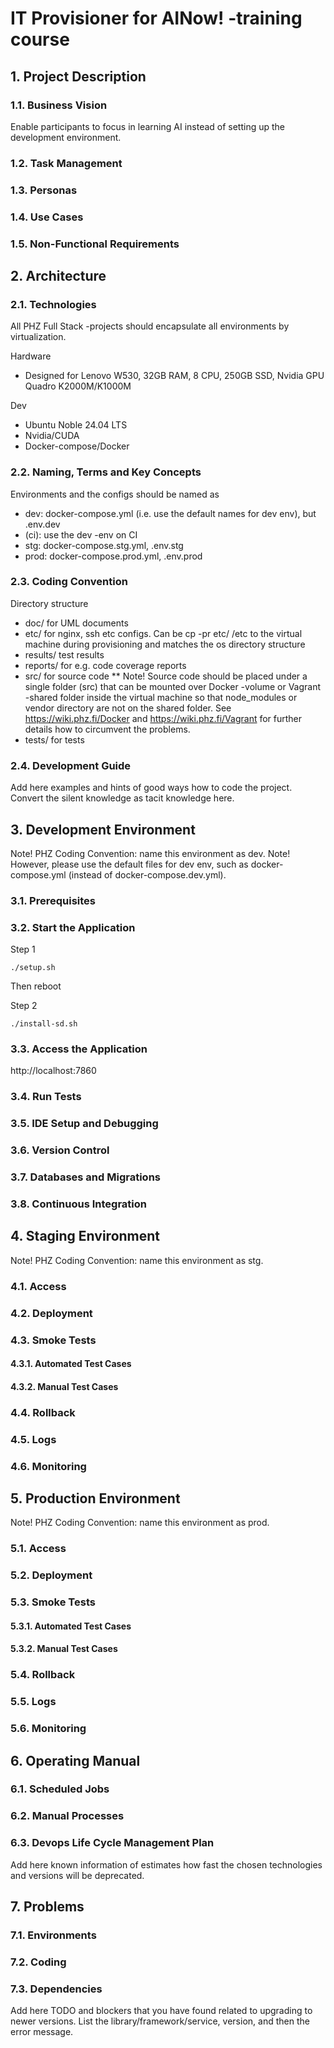 # IT Provisioner for AINow! -training course

## 1. Project Description

### 1.1. Business Vision

Enable participants to focus in learning AI instead of setting up the development environment.

### 1.2. Task Management

### 1.3. Personas

### 1.4. Use Cases

### 1.5. Non-Functional Requirements

## 2. Architecture

### 2.1. Technologies

All PHZ Full Stack -projects should encapsulate all environments by virtualization.

Hardware
* Designed for Lenovo W530, 32GB RAM, 8 CPU, 250GB SSD, Nvidia GPU Quadro K2000M/K1000M

Dev
* Ubuntu Noble 24.04 LTS
* Nvidia/CUDA
* Docker-compose/Docker

### 2.2. Naming, Terms and Key Concepts

Environments and the configs should be named as
* dev: docker-compose.yml (i.e. use the default names for dev env), but .env.dev
* (ci): use the dev -env on CI
* stg: docker-compose.stg.yml, .env.stg
* prod: docker-compose.prod.yml, .env.prod

### 2.3. Coding Convention

Directory structure
* doc/ for UML documents
* etc/ for nginx, ssh etc configs. Can be cp -pr etc/ /etc to the virtual machine during provisioning and matches the os directory structure
* results/ test results
* reports/ for e.g. code coverage reports
* src/ for source code
** Note! Source code should be placed under a single folder (src) that can be mounted over Docker -volume or Vagrant -shared folder inside the virtual machine so that node_modules or vendor directory are not on the shared folder. See https://wiki.phz.fi/Docker and https://wiki.phz.fi/Vagrant for further details how to circumvent the problems.
* tests/ for tests

### 2.4. Development Guide

Add here examples and hints of good ways how to code the project. Convert the silent knowledge as tacit knowledge here.

## 3. Development Environment
Note! PHZ Coding Convention: name this environment as dev.
Note! However, please use the default files for dev env, such as docker-compose.yml (instead of docker-compose.dev.yml).

### 3.1. Prerequisites

### 3.2. Start the Application

Step 1

    ./setup.sh

Then reboot

Step 2

    ./install-sd.sh

### 3.3. Access the Application

http://localhost:7860

### 3.4. Run Tests

### 3.5. IDE Setup and Debugging

### 3.6. Version Control

### 3.7. Databases and Migrations

### 3.8. Continuous Integration

## 4. Staging Environment
Note! PHZ Coding Convention: name this environment as stg.

### 4.1. Access

### 4.2. Deployment

### 4.3. Smoke Tests

#### 4.3.1. Automated Test Cases

#### 4.3.2. Manual Test Cases

### 4.4. Rollback

### 4.5. Logs

### 4.6. Monitoring

## 5. Production Environment
Note! PHZ Coding Convention: name this environment as prod.

### 5.1. Access

### 5.2. Deployment

### 5.3. Smoke Tests

#### 5.3.1. Automated Test Cases

#### 5.3.2. Manual Test Cases

### 5.4. Rollback

### 5.5. Logs

### 5.6. Monitoring

## 6. Operating Manual

### 6.1. Scheduled Jobs

### 6.2. Manual Processes

### 6.3. Devops Life Cycle Management Plan

Add here known information of estimates how fast the chosen technologies and versions will be deprecated.

## 7. Problems

### 7.1. Environments

### 7.2. Coding

### 7.3. Dependencies

Add here TODO and blockers that you have found related to upgrading to newer versions.
List the library/framework/service, version, and then the error message.

